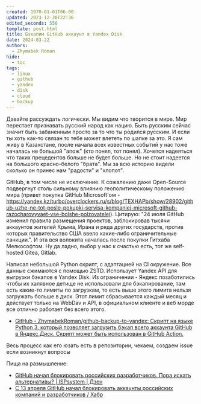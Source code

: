 ```yaml
---
created: 1970-01-01T06:00
updated: 2023-12-30T22:36
edited_seconds: 550
template: post.html
title: Бэкапим GitHub аккаунт в Yandex Disk
date: 2024-03-22
authors:
  - Zhymabek Roman
hide:
  - toc
tags:
  - linux
  - github
  - yandex
  - disk
  - cloud
  - backup
---
```

Давайте рассуждать логически. Мы видим что творится в мире. Мир перестает признавать русский народ как нацию. Быть русским сейчас значит быть забаненным просто за то что ты родился русским.  И если ты хоть как-то связан то тебе может влететь по шапке за это. Я сам живу в Казахстане, после начала всех известных событий у нас тоже началась не большой "апож" (кто понял, тот понял). Хочется надеяться что таких прецедентов больше не будет больше. Но не стоит надеется на большого красно-белого "брата". Мы за всю историю видели сколько он принес нам "радости" и "хлопот".

GitHub, в том числе не исключение. К сожалению даже Open-Source подвергнут столь сильному влиянию геополитическому положению мира (привет покупка GitHub Microsoft'ом - https://yandex.kz/turbo/overclockers.ru/s/blog/TEXHAPb/show/28902/github-uzhe-ne-tot-posle-pokupki-servisa-kompaniej-microsoft-github-razocharovyvaet-vse-bolshe-polzovatelej). Цитирую: "24 июля GitHub изменил правила размещения проектов, заблокировав тысячи аккаунтов жителей Крыма, Ирана и ряда других государств, против которых правительство США ввело какие-либо ограничительные санкции.". И эта вся волокита началась после покупки Гитхаба Мелкософтом. Ну да ладно, выбор у нас к счастью есть, тот же self-hosted Gitea, Gitlab.

Написал небольшой Python скрипт, с адаптацией на CI окружение. Все данные сжимаются с помощью ZSTD. Использует Yandex API для выгрузки бэкапов в Yandex Disk. Из ограничении - Яндекс позаботились чтобы их халявное детище не использовали для бэкапирование, там есть какие-то лимиты по загрузкам, то есть выше этого лимита нельзя загружать больше в диск. Этот лимит сбрасывается каждый месяц и действует только на WebDav и API, в официальном клиенте и веб морде все отлично работает без всего этого.

- [GitHub - ZhymabekRoman/github-backup-to-yandex: Cкрипт на языке Python 3, который позволяет загрузить бэкап всего аккаунта GitHub в Яндекс.Диск. Скрипт может быть использован в GitHub Action.](https://github.com/ZhymabekRoman/github-backup-to-yandex)

Весь процесс как его юзать есть в репозитории, чекаем, создаем issue если возникнут вопросы

Пища на размышление:
- [GitHub начал блокировать российских разработчиков. Пора искать альтернативы? | ISPsystem | Дзен](https://dzen.ru/a/YnKz1vP3uxXEe0x3)
- [С 13 апреля GitHub начал блокировать аккаунты российских компаний и разработчиков / Хабр](https://habr.com/ru/news/661113/)